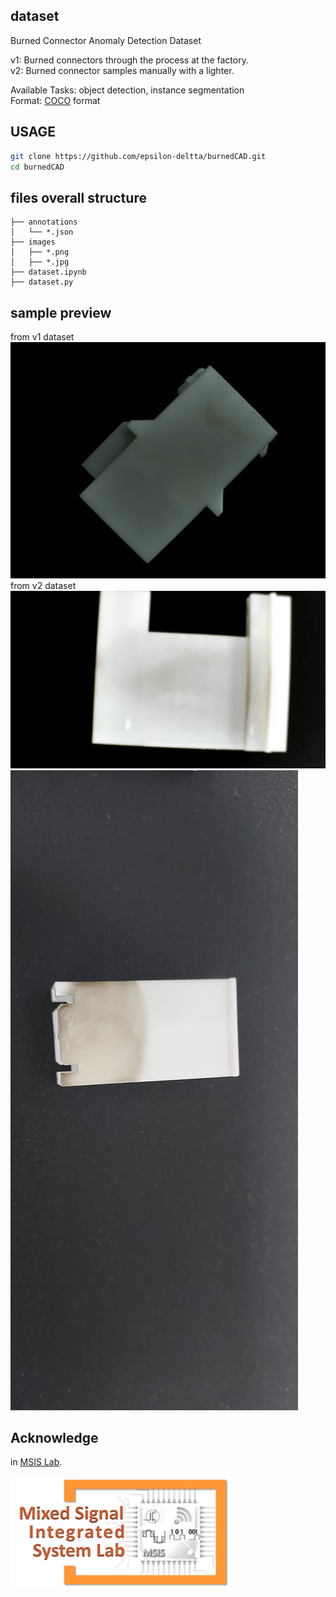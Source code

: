 

## dataset

Burned Connector Anomaly Detection Dataset  

v1: Burned connectors through the process at the factory.  
v2: Burned connector samples manually with a lighter.
   
Available Tasks: object detection, instance segmentation   
Format: [COCO](https://cocodataset.org/#home) format

## USAGE

```bash
git clone https://github.com/epsilon-deltta/burnedCAD.git
cd burnedCAD
```

## files overall structure

```
├── annotations  
│   └── *.json  
├── images  
│   ├── *.png  
│   ├── *.jpg  
├── dataset.ipynb   
├── dataset.py  
```

## sample preview

from v1 dataset
![](./images/a_dark_1.png)  
from v2 dataset
![](./images/b_v2_2.png)  
![](./images/d_v2_2.jpg)  



## Acknowledge

in [MSIS Lab](https://www.cbnu.msislab.com/).

![](./assets/msis_logo.png)